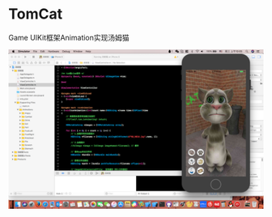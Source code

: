 # TomCat
Game
UIKit框架Animation实现汤姆猫

![image](https://github.com/niyongsheng/TomCat/blob/master/tomCat.png?raw=true)
